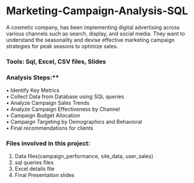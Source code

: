 # Marketing-Campaign-Analysis-SQL
A cosmetic company, has been implementing digital advertising across various channels such as search, display, and social media. They want to understand the seasonality and devise effective marketing campaign strategies for peak seasons to optimize sales. 

### Tools: Sql, Excel, CSV files, Slides

### Analysis Steps:**<br/>
•	Identify Key Metrics<br/>
•	Collect Data from Database using SQL queries<br/> 
•	Analyze Campaign Sales Trends<br/>
•	Analyze Campaign Effectiveness by Channel<br/>
•	Campaign Budget Allocation<br/>
•	Campaign Targeting by Demographics and Behavioral<br/>
•	Final recommendations for clients<br/>

### Files involved in this project:
1. Data files(campaign_performance, site_data, user_sales)<br/>
2. sql queries files<br/>
3. Excel details file<br/>
4. Final Presentation slides

